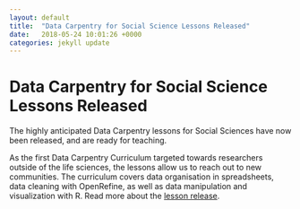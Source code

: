 ```yaml
---
layout: default
title:  "Data Carpentry for Social Science Lessons Released"
date:   2018-05-24 10:01:26 +0000
categories: jekyll update
---
```

# Data Carpentry for Social Science Lessons Released

The highly anticipated Data Carpentry lessons for Social Sciences have now been released, and are ready for teaching. 

As the first Data Carpentry Curriculum targeted towards researchers outside of the life sciences, the lessons allow us to 
reach out to new communities. The curriculum covers data organisation in spreadsheets, data cleaning with OpenRefine, 
as well as data manipulation and visualization with R. Read more about the [lesson release](https://carpentries.us14.list-manage.com/track/click?u=46d7513c798c6bd41e5f58f4a&id=be89a7ca0c&e=b0f726ae71).
